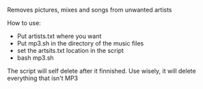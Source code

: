 Removes pictures, mixes and songs from unwanted artists

How to use:
* Put artists.txt where you want
* Put mp3.sh in the directory of the music files
* set the artsits.txt location in the script
* bash mp3.sh

The script will self delete after it finnished.
Use wisely, it will delete everything that isn't MP3

